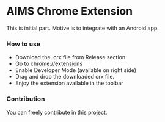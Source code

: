 # AIMS Chrome Extension

This is initial part. Motive is to integrate with an Android app.

### How to use

- Download the .crx file from Release section
- Go to [chrome://extensions](chrome://extensions)
- Enable Developer Mode (available on right side)
- Drag and drop the downloaded crx file.
- Enjoy the extension available in the toolbar


### Contribution

You can freely contribute in this project.
